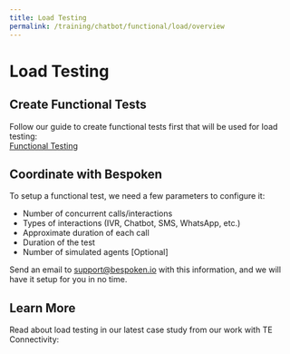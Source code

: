 ```yaml
---
title: Load Testing
permalink: /training/chatbot/functional/load/overview
---
```

# Load Testing
## Create Functional Tests
Follow our guide to create functional tests first that will be used for load testing:  
[Functional Testing](/training/chatbot/functional/overview.md)

## Coordinate with Bespoken
To setup a functional test, we need a few parameters to configure it:
* Number of concurrent calls/interactions
* Types of interactions (IVR, Chatbot, SMS, WhatsApp, etc.)
* Approximate duration of each call
* Duration of the test
* Number of simulated agents [Optional]

Send an email to [support@bespoken.io](mailto:support@bespoken.io) with this information, and we will have it setup for you in no time.

## Learn More
Read about load testing in our latest case study from our work with TE Connectivity:
